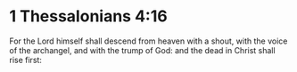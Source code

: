 # 1 Thessalonians 4:16

For the Lord himself shall descend from heaven with a shout, with the voice of the archangel, and with the trump of God: and the dead in Christ shall rise first: